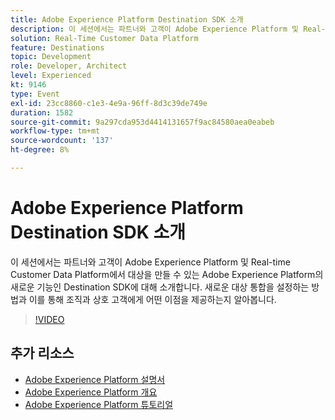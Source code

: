 ```yaml
---
title: Adobe Experience Platform Destination SDK 소개
description: 이 세션에서는 파트너와 고객이 Adobe Experience Platform 및 Real-time Customer Data Platform에서 대상을 만들 수 있는 Adobe Experience Platform의 새로운 기능인 Destination SDK에 대해 소개합니다. 새로운 대상 통합을 설정하는 방법과 이를 통해 조직과 상호 고객에게 어떤 이점을 제공하는지 알아봅니다.
solution: Real-Time Customer Data Platform
feature: Destinations
topic: Development
role: Developer, Architect
level: Experienced
kt: 9146
type: Event
exl-id: 23cc8860-c1e3-4e9a-96ff-8d3c39de749e
duration: 1582
source-git-commit: 9a297cda953d4414131657f9ac84580aea0eabeb
workflow-type: tm+mt
source-wordcount: '137'
ht-degree: 8%

---
```


# Adobe Experience Platform Destination SDK 소개

이 세션에서는 파트너와 고객이 Adobe Experience Platform 및 Real-time Customer Data Platform에서 대상을 만들 수 있는 Adobe Experience Platform의 새로운 기능인 Destination SDK에 대해 소개합니다. 새로운 대상 통합을 설정하는 방법과 이를 통해 조직과 상호 고객에게 어떤 이점을 제공하는지 알아봅니다.


>[!VIDEO](https://video.tv.adobe.com/v/337583/?quality=12&learn=on&hidetitle=true)

## 추가 리소스

- [Adobe Experience Platform 설명서](https://experienceleague.adobe.com/docs/experience-platform.html?lang=ko)
- [Adobe Experience Platform 개요](https://experienceleague.adobe.com/docs/experience-platform/landing/home.html?lang=ko)
- [Adobe Experience Platform 튜토리얼](https://experienceleague.adobe.com/docs/platform-learn/tutorials/overview.html?lang=ko)

